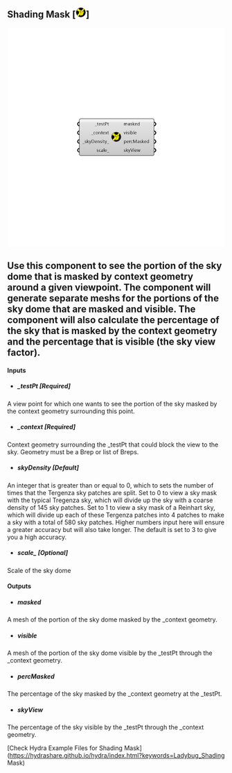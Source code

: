 ## Shading Mask [![](../../images/icons/Shading_Mask.png)]

![](../../images/components/Shading_Mask.png)

Use this component to see the portion of the sky dome that is masked by context geometry around a given viewpoint.
 The component will generate separate meshs for the portions of the sky dome that are masked and visible.
 The component will also calculate the percentage of the sky that is masked by the context geometry and the percentage that is visible (the sky view factor).
 -
 

#### Inputs
* ##### _testPt [Required]
A view point for which one wants to see the portion of the sky masked by the context geometry surrounding this point.
* ##### _context [Required]
Context geometry surrounding the _testPt that could block the view to the sky.  Geometry must be a Brep or list of Breps.
* ##### _skyDensity_ [Default]
An integer that is greater than or equal to 0, which to sets the number of times that the Tergenza sky patches are split.  Set to 0 to view a sky mask with the typical Tregenza sky, which will divide up the sky with a coarse density of 145 sky patches.  Set to 1 to view a sky mask of a Reinhart sky, which will divide up each of these Tergenza patches into 4 patches to make a sky with a total of 580 sky patches. Higher numbers input here will ensure a greater accuracy but will also take longer. The default is set to 3 to give you a high accuracy.
* ##### scale_ [Optional]
Scale of the sky dome

#### Outputs
* ##### masked
A mesh of the portion of the sky dome masked by the _context geometry.
* ##### visible
A mesh of the portion of the sky dome visible by the _testPt through the _context geometry.
* ##### percMasked
The percentage of the sky masked by the _context geometry at the _testPt.
* ##### skyView
The percentage of the sky visible by the _testPt through the _context geometry.


[Check Hydra Example Files for Shading Mask](https://hydrashare.github.io/hydra/index.html?keywords=Ladybug_Shading Mask)